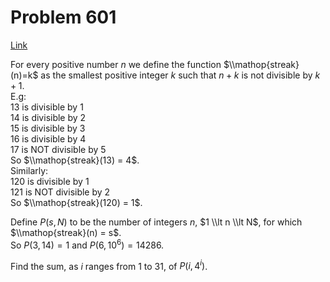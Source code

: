 # Problem 601

[Link](https://projecteuler.net/problem=601)

For every positive number $n$ we define the function $\\mathop{streak}(n)=k$ as the smallest positive integer $k$ such that $n+k$ is not divisible by $k+1$.  
E.g:  
$13$ is divisible by $1$  
$14$ is divisible by $2$  
$15$ is divisible by $3$  
$16$ is divisible by $4$  
$17$ is NOT divisible by $5$  
So $\\mathop{streak}(13) = 4$.  
Similarly:  
$120$ is divisible by $1$  
$121$ is NOT divisible by $2$  
So $\\mathop{streak}(120) = 1$.

Define $P(s, N)$ to be the number of integers $n$, $1 \\lt n \\lt N$, for which $\\mathop{streak}(n) = s$.  
So $P(3, 14) = 1$ and $P(6, 10^6) = 14286$. 

Find the sum, as $i$ ranges from $1$ to $31$, of $P(i, 4^i)$.